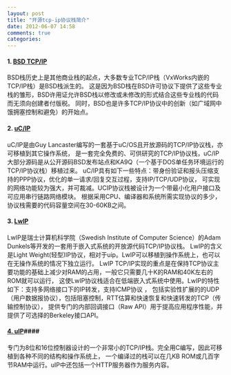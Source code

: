 ```yaml
---
layout: post
title: "开源tcp-ip协议栈简介"
date: 2012-06-07 14:58
comments: true
categories: 
---
```


#### 1. [BSD TCP/IP](http://svnweb.freebsd.org/base/release/9.0.0/sys/netinet/) ####
BSD栈历史上是其他商业栈的起点，大多数专业TCP/IP栈（VxWorks内嵌的TCP/IP栈）是BSD栈派生的。
这是因为BSD栈在BSD许可协议下提供了这些专业栈的雏形，BSD许用证允许BSD栈以修改或未修改的形式结合这些专业栈的代码而无须向创建者付版税。
同时，BSD也是许多TCP/IP协议中的创新（如广域网中饿拥塞控制和避免）的开始点。

#### 2. [uC/IP](http://ucip.sourceforge.net/) ####
uC/IP是由Guy Lancaster编写的一套基于uC/OS且开放源码的TCP/IP协议栈，亦可移植到其它操作系统，
是一套完全免费的、可供研究的TCP/IP协议栈，uC/IP大部分源码是从公开源码BSD发布站点和KA9Q（一个基于DOS单任务环境运行的TCP/IP协议栈）移植过来。
uC/IP具有如下一些特点：带身份验证和报头压缩支持的PPP协议，优化的单一请求/回复交互过程，支持IP/TCP/UDP协议，
可实现的网络功能较为强大，并可裁减。UCIP协议栈被设计为一个带最小化用户接口及可应用串行链路网络模块。
根据采用CPU、编译器和系统所需实现协议的多少，协议栈需要的代码容量空间在30-60KB之间。

#### 3. [LwIP](http://savannah.nongnu.org/projects/lwip/) ####
LwIP是瑞士计算机科学院（Swedish Institute of Computer Science）的Adam Dunkels等开发的一套用于嵌入式系统的开放源代码TCP/IP协议栈。
LwIP的含义是Light Weight(轻型)IP协议，相对于uip。LwIP可以移植到操作系统上，也可以在无操作系统的情况下独立运行。
LwIP TCP/IP实现的重点是在保持TCP协议主要功能的基础上减少对RAM的占用，一般它只需要几十K的RAM和40K左右的ROM就可以运行，
这使LwIP协议栈适合在低端嵌入式系统中使用。LwIP的特性如下：支持多网络接口下的IP转发，支持ICMP协议 ，
包括实验性扩展的的UDP（用户数据报协议），包括阻塞控制，RTT估算和快速恢复和快速转发的TCP（传输控制协议），
提供专门的内部回调接口（Raw API）用于提高应用程序性能，并提供了可选择的Berkeley接口API。

#### [4. uIP](http://dunkels.com/adam/)####
专门为8位和16位控制器设计的一个非常小的TCP/IP栈。完全用C编写，因此可移植到各种不同的结构和操作系统上，
一个编译过的栈可以在几KB ROM或几百字节RAM中运行。uIP中还包括一个HTTP服务器作为服务内容。
